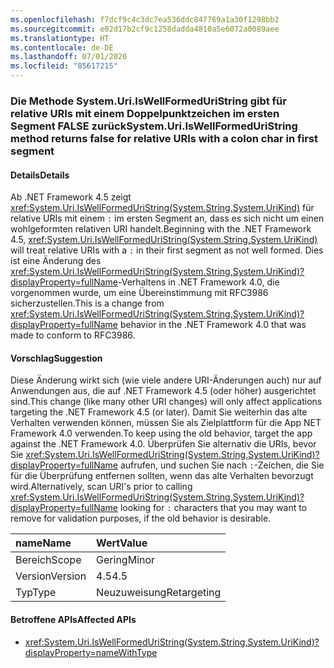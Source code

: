 ```yaml
---
ms.openlocfilehash: f7dcf9c4c3dc7ea536ddc847769a1a30f1298bb2
ms.sourcegitcommit: e02d17b2cf9c1258dadda4810a5e6072a0089aee
ms.translationtype: HT
ms.contentlocale: de-DE
ms.lasthandoff: 07/01/2020
ms.locfileid: "85617215"
---
```

### <a name="systemuriiswellformeduristring-method-returns-false-for-relative-uris-with-a-colon-char-in-first-segment"></a><span data-ttu-id="24d80-101">Die Methode System.Uri.IsWellFormedUriString gibt für relative URIs mit einem Doppelpunktzeichen im ersten Segment FALSE zurück</span><span class="sxs-lookup"><span data-stu-id="24d80-101">System.Uri.IsWellFormedUriString method returns false for relative URIs with a colon char in first segment</span></span>

#### <a name="details"></a><span data-ttu-id="24d80-102">Details</span><span class="sxs-lookup"><span data-stu-id="24d80-102">Details</span></span>

<span data-ttu-id="24d80-103">Ab .NET Framework 4.5 zeigt <xref:System.Uri.IsWellFormedUriString(System.String,System.UriKind)> für relative URIs mit einem `:` im ersten Segment an, dass es sich nicht um einen wohlgeformten relativen URI handelt.</span><span class="sxs-lookup"><span data-stu-id="24d80-103">Beginning with the .NET Framework 4.5, <xref:System.Uri.IsWellFormedUriString(System.String,System.UriKind)> will treat relative URIs with a `:` in their first segment as not well formed.</span></span> <span data-ttu-id="24d80-104">Dies ist eine Änderung des <xref:System.Uri.IsWellFormedUriString(System.String,System.UriKind)?displayProperty=fullName>-Verhaltens in .NET Framework 4.0, die vorgenommen wurde, um eine Übereinstimmung mit RFC3986 sicherzustellen.</span><span class="sxs-lookup"><span data-stu-id="24d80-104">This is a change from <xref:System.Uri.IsWellFormedUriString(System.String,System.UriKind)?displayProperty=fullName> behavior in the .NET Framework 4.0 that was made to conform to RFC3986.</span></span>

#### <a name="suggestion"></a><span data-ttu-id="24d80-105">Vorschlag</span><span class="sxs-lookup"><span data-stu-id="24d80-105">Suggestion</span></span>

<span data-ttu-id="24d80-106">Diese Änderung wirkt sich (wie viele andere URI-Änderungen auch) nur auf Anwendungen aus, die auf .NET Framework 4.5 (oder höher) ausgerichtet sind.</span><span class="sxs-lookup"><span data-stu-id="24d80-106">This change (like many other URI changes) will only affect applications targeting the .NET Framework 4.5 (or later).</span></span> <span data-ttu-id="24d80-107">Damit Sie weiterhin das alte Verhalten verwenden können, müssen Sie als Zielplattform für die App NET Framework 4.0 verwenden.</span><span class="sxs-lookup"><span data-stu-id="24d80-107">To keep using the old behavior, target the app against the .NET Framework 4.0.</span></span> <span data-ttu-id="24d80-108">Überprüfen Sie alternativ die URIs, bevor Sie <xref:System.Uri.IsWellFormedUriString(System.String,System.UriKind)?displayProperty=fullName> aufrufen, und suchen Sie nach `:`-Zeichen, die Sie für die Überprüfung entfernen sollten, wenn das alte Verhalten bevorzugt wird.</span><span class="sxs-lookup"><span data-stu-id="24d80-108">Alternatively, scan URI's prior to calling <xref:System.Uri.IsWellFormedUriString(System.String,System.UriKind)?displayProperty=fullName> looking for `:` characters that you may want to remove for validation purposes, if the old behavior is desirable.</span></span>

| <span data-ttu-id="24d80-109">name</span><span class="sxs-lookup"><span data-stu-id="24d80-109">Name</span></span>    | <span data-ttu-id="24d80-110">Wert</span><span class="sxs-lookup"><span data-stu-id="24d80-110">Value</span></span>       |
|:--------|:------------|
| <span data-ttu-id="24d80-111">Bereich</span><span class="sxs-lookup"><span data-stu-id="24d80-111">Scope</span></span>   | <span data-ttu-id="24d80-112">Gering</span><span class="sxs-lookup"><span data-stu-id="24d80-112">Minor</span></span>       |
| <span data-ttu-id="24d80-113">Version</span><span class="sxs-lookup"><span data-stu-id="24d80-113">Version</span></span> | <span data-ttu-id="24d80-114">4.5</span><span class="sxs-lookup"><span data-stu-id="24d80-114">4.5</span></span>         |
| <span data-ttu-id="24d80-115">Typ</span><span class="sxs-lookup"><span data-stu-id="24d80-115">Type</span></span>    | <span data-ttu-id="24d80-116">Neuzuweisung</span><span class="sxs-lookup"><span data-stu-id="24d80-116">Retargeting</span></span> |

#### <a name="affected-apis"></a><span data-ttu-id="24d80-117">Betroffene APIs</span><span class="sxs-lookup"><span data-stu-id="24d80-117">Affected APIs</span></span>

- <xref:System.Uri.IsWellFormedUriString(System.String,System.UriKind)?displayProperty=nameWithType>
